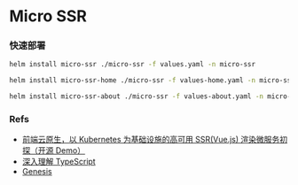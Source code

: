 # Micro SSR

### 快速部署

```sh
helm install micro-ssr ./micro-ssr -f values.yaml -n micro-ssr

helm install micro-ssr-home ./micro-ssr -f values-home.yaml -n micro-ssr

helm install micro-ssr-about ./micro-ssr -f values-about.yaml -n micro-ssr
```

### Refs

* [前端云原生，以 Kubernetes 为基础设施的高可用 SSR(Vue.js) 渲染微服务初探（开源 Demo）](https://mp.weixin.qq.com/s/N5cZYdqZlnR2EHH33hSwCg)
* [深入理解 TypeScript](https://jkchao.github.io/typescript-book-chinese/project/namespaces.html)
* [Genesis](https://fmfe.github.io/genesis-docs/)